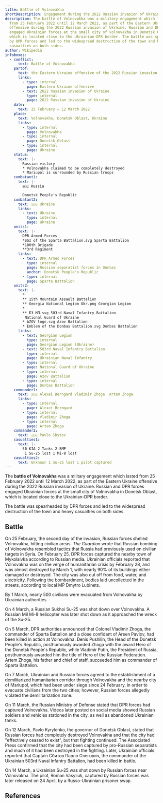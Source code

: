 ```yaml
---
title: Battle of Volnovakha
shortDescription: Engagement during the 2022 Russian invasion of Ukraine
description: The battle of Volnovakha was a military engagement which lasted
  from 25 February 2022 until 12 March 2022, as part of the Eastern Ukraine
  offensive during the 2022 Russian invasion of Ukraine. Russian and DPR forces
  engaged Ukrainian forces at the small city of Volnovakha in Donetsk Oblast,
  which is located close to the Ukrainian-DPR border. The battle was spearheaded
  by DPR forces and led to the widespread destruction of the town and heavy
  casualties on both sides.
author: Wikipedia
infoboxes:
  - conflict:
      text: Battle of Volnovakha
    partof:
      text: the Eastern Ukraine offensive of the 2022 Russian invasion of Ukraine
      links:
        - type: internal
          page: Eastern Ukraine offensive
        - text: 2022 Russian invasion of Ukraine
          type: internal
          page: 2022 Russian invasion of Ukraine
    date:
      text: 25 February – 12 March 2022
    place:
      text: Volnovakha, Donetsk Oblast, Ukraine
      links:
        - type: internal
          page: Volnovakha
        - type: internal
          page: Donetsk Oblast
        - type: internal
          page: Ukraine
    status:
      text: |-
        Russian victory
        * Volnovakha claimed to be completely destroyed
        * Mariupol is surrounded by Russian troops
    combatant1:
      text: |-
        🇷🇺 Russia

        Donetsk People's Republic
    combatant2:
      text: 🇺🇦 Ukraine
      links:
        - text: Ukraine
          type: internal
          page: ukraine
    units1:
      text: |-
        DPR Armed Forces
        *SSI of the Sparta Battalion.svg Sparta Battalion
        *100th Brigade
        **3rd Regiment
      links:
        - text: DPR Armed Forces
          type: internal
          page: Russian separatist forces in Donbas
          anchor: Donetsk People's Republic
        - type: internal
          page: Sparta Battalion
    units2:
      text: |-
        *
        ** 15th Mountain Assault Battalion
        ** Georgia National Legion Ukr.png Georgian Legion
        *
        ** БЗ МП.svg 503rd Naval Infantry Battalion
         National Guard of Ukraine
        * AZOV logo.svg Azov Battalion
        * Emblem of the Donbas Battalion.svg Donbas Battalion
      links:
        - text: Georgian Legion
          type: internal
          page: Georgian Legion (Ukraine)
        - text: 503rd Naval Infantry Battalion
          type: internal
          page: Ukrainian Naval Infantry
        - type: internal
          page: National Guard of Ukraine
        - type: internal
          page: Azov Battalion
        - type: internal
          page: Donbas Battalion
    commander1:
      text: 🇷🇺 Alexei Berngard Vladimir Zhoga  Artem Zhoga
      links:
        - type: internal
          page: Alexei Berngard
        - type: internal
          page: Vladimir Zhoga
        - type: internal
          page: Artem Zhoga
    commander2:
      text: 🇺🇦 Pavlo Sbytov
    casualties1:
      text: |-
        50 KIA 2 Tanks 2 BMP
         1 Su-25 lost 1 Mi-8 lost
    casualties2:
      text: Unknown 1 Su-25 lost 1 pilot captured
---
```


The **battle of Volnovakha** was a military engagement which lasted from 25 February 2022 until 12 March 2022, as part of the Eastern Ukraine offensive during the 2022 Russian invasion of Ukraine. Russian and DPR forces engaged Ukrainian forces at the small city of Volnovakha in Donetsk Oblast, which is located close to the Ukrainian-DPR border.

The battle was spearheaded by DPR forces and led to the widespread destruction of the town and heavy casualties on both sides.

## Battle
On 25 February, the second day of the invasion, Russian forces shelled Volnovakha, hitting civilian areas. *The Guardian* wrote that Russian bombing of Volnovakha resembled tactics that Russia had previously used on civilian targets in Syria. On February 25, DPR forces captured the nearby town of Mykolaivka according to Russian media. Ukrainian officials reported that Volnovakha was on the verge of humanitarian crisis by February 28, and was almost destroyed by March 1, with nearly 90% of its buildings either damaged or destroyed. The city was also cut off from food, water, and electricity. Following the bombardment, bodies laid uncollected in the streets, according to local MP Dmytro Lubinets.

By 1 March, nearly 500 civilians were evacuated from Volnovakha by Ukrainian authorities.

On 4 March, a Russian Sukhoi Su-25 was shot down over Volnovakha. A Russian Mil Mi-8 helicopter was later shot down as it approached the wreck of the Su-25.

On 5 March, DPR authorities announced that Colonel Vladimir Zhoga, the commander of Sparta Battalion and a close confidant of Arsen Pavlov, had been killed in action at Volnovakha. Denis Pushilin, the Head of the Donetsk People's Republic, posthumously awarded Zhoga with the award Hero of the Donetsk People's Republic, while Vladimir Putin, the President of Russia, posthumously awarded him the title of Hero of the Russian Federation. Artem Zhoga, his father and chief of staff, succeeded him as commander of Sparta Battalion.

On 7 March, Ukrainian and Russian forces agreed to the establishment of a demilitarized humanitarian corridor through Volnovakha and the nearby city of Mariupol, which had been under siege since 24 February, in order to evacuate civilians from the two cities; however, Russian forces allegedly violated the demilitarization zone.

On 11 March, the Russian Ministry of Defense stated that DPR forces had captured Volnovakha. Videos later posted on social media showed Russian soldiers and vehicles stationed in the city, as well as abandoned Ukrainian tanks.

On 12 March, Pavlo Kyrylenko, the governor of Donetsk Oblast, stated that Russian forces had completely destroyed Volnovakha and that the city had "effectively ceased to exist", but that fighting continued. The Associated Press confirmed that the city had been captured by pro-Russian separatists and much of it had been destroyed in the fighting. Later, Ukrainian officials reported that Captain Сбитов Павло Олегович, the commander of the Ukrainian 503rd Naval Infantry Battalion, had been killed in battle.

On 14 March, a Ukrainian Su-25 was shot down by Russian forces near Volnovakha. The pilot, Roman Vasyliuk, captured by Russian forces was later released on 24 April, by a Russo-Ukrainian prisoner swap.

## References
